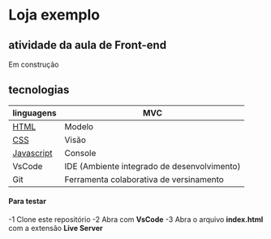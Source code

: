 # Loja exemplo
## atividade da aula de Front-end
Em construção

## tecnologias
|linguagens|MVC|
|-|-|
|[HTML](https://dev.w3.org/html5/spec-LC/)|Modelo|
|[CSS](https://www.w3.org/Style/CSS/Overview.en.html)|Visão|
|[Javascript](https://vanilla.js.org/)|Console
|VsCode|IDE (Ambiente integrado de desenvolvimento)|
|Git|Ferramenta colaborativa de versinamento|

#### Para testar
-1 Clone este repositório
-2 Abra com **VsCode**
-3 Abra o arquivo **index.html** com a extensão
**Live Server**
